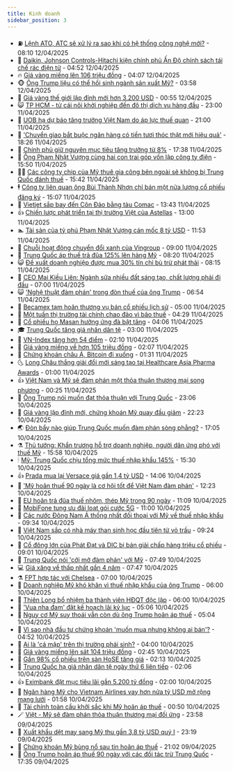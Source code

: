 ```yaml
---
title: Kinh doanh
sidebar_position: 3
---
```


<!-- vnexpress-kinh-doanh:START -->
- ⛽️ [Lệnh ATO, ATC sẽ xử lý ra sao khi có hệ thống công nghệ mới?](https://vnexpress.net/lenh-ato-atc-se-xu-ly-ra-sao-khi-co-he-thong-cong-nghe-moi-4873159.html) - 08:10 12/04/2025
- 🐲 [Daikin, Johnson Controls-Hitachi kiện chính phủ Ấn Độ chính sách tái chế rác điện tử](https://vnexpress.net/daikin-johnson-controls-hitachi-kien-chinh-phu-an-do-chinh-sach-tai-che-rac-dien-tu-4873087.html) - 04:52 12/04/2025
- 🔥 [Giá vàng miếng lên 106 triệu đồng](https://vnexpress.net/gia-vang-mieng-len-lai-106-trieu-dong-4873099.html) - 04:07 12/04/2025
- 🐵 [Ông Trump liệu có thể hồi sinh ngành sản xuất Mỹ?](https://vnexpress.net/ong-trump-lieu-co-the-hoi-sinh-nganh-san-xuat-my-4872754.html) - 03:58 12/04/2025
- 🦅 [Giá vàng thế giới lập đỉnh mới hơn 3.200 USD](https://vnexpress.net/gia-vang-the-gioi-lap-dinh-moi-hon-3-200-usd-4873018.html) - 00:55 12/04/2025
- 😺 [TP HCM - từ cái nôi khởi nghiệp đến đô thị dịch vụ hàng đầu](https://vnexpress.net/tp-hcm-tu-cai-noi-khoi-nghiep-den-do-thi-dich-vu-hang-dau-4872907.html) - 23:00 11/04/2025
- 🤩 [UOB hạ dự báo tăng trưởng Việt Nam do áp lực thuế quan](https://vnexpress.net/uob-ha-du-bao-tang-truong-viet-nam-do-ap-luc-thue-quan-4872930.html) - 21:00 11/04/2025
- 🌮 [&#39;Chuyển giao bắt buộc ngân hàng có tiền tươi thóc thật mới hiệu quả&#39;](https://vnexpress.net/chuyen-giao-bat-buoc-hieu-qua-phai-co-tien-tuoi-thoc-that-4872966.html) - 18:26 11/04/2025
- 🧰 [Chính phủ giữ nguyên mục tiêu tăng trưởng từ 8%](https://vnexpress.net/chinh-phu-giu-nguyen-muc-tieu-tang-truong-tu-8-4872983.html) - 17:38 11/04/2025
- 🤔 [Ông Phạm Nhật Vượng cùng hai con trai góp vốn lập công ty điện](https://vnexpress.net/ong-pham-nhat-vuong-cung-hai-con-trai-gop-von-lap-cong-ty-dien-4872970.html) - 15:50 11/04/2025
- 🧑‍💻 [Các công ty chip của Mỹ thuê gia công bên ngoài sẽ không bị Trung Quốc đánh thuế](https://vnexpress.net/cac-cong-ty-chip-cua-my-thue-gia-cong-ben-ngoai-se-khong-bi-trung-quoc-danh-thue-4872971.html) - 15:42 11/04/2025
- 🕴 [Công ty liên quan ông Bùi Thành Nhơn chỉ bán một nửa lượng cổ phiếu đăng ký](https://vnexpress.net/cong-ty-lien-quan-ong-bui-thanh-nhon-chi-ban-mot-nua-luong-co-phieu-dang-ky-4872938.html) - 15:07 11/04/2025
- 🦩 [Vietjet sắp bay đến Côn Đảo bằng tàu Comac](https://vnexpress.net/vietjet-sap-bay-den-con-dao-bang-tau-comac-4872811.html) - 13:43 11/04/2025
- 👍 [Chiến lược phát triển tại thị trường Việt của Astellas](https://vnexpress.net/chien-luoc-phat-trien-tai-thi-truong-viet-cua-astellas-4872707.html) - 13:00 11/04/2025
- 🏊 [Tài sản của tỷ phú Phạm Nhật Vượng cán mốc 8 tỷ USD](https://vnexpress.net/tai-san-cua-ty-phu-pham-nhat-vuong-can-moc-8-ty-usd-4872917.html) - 11:53 11/04/2025
- 🤡 [Chuỗi hoạt động chuyển đổi xanh của Vingroup](https://vnexpress.net/chuoi-hoat-dong-chuyen-doi-xanh-cua-vingroup-4871752.html) - 09:00 11/04/2025
- 👀 [Trung Quốc áp thuế trả đũa 125% lên hàng Mỹ](https://vnexpress.net/trung-quoc-ap-thue-tra-dua-125-len-hang-my-4872839.html) - 08:20 11/04/2025
- 😺 [Đề xuất doanh nghiệp được mua 30% tín chỉ bù trừ phát thải](https://vnexpress.net/de-xuat-doanh-nghiep-duoc-mua-30-tin-chi-bu-tru-phat-thai-4872780.html) - 08:15 11/04/2025
- 🦣 [CEO Mai Kiều Liên: Ngành sữa nhiều đất sáng tạo, chất lượng phải đi đầu](https://vnexpress.net/ceo-mai-kieu-lien-nganh-sua-nhieu-dat-sang-tao-chat-luong-phai-di-dau-4872758.html) - 07:00 11/04/2025
- 😺 [&#39;Nghệ thuật đàm phán&#39; trong đòn thuế của ông Trump](https://vnexpress.net/nghe-thuat-dam-phan-trong-don-thue-cua-ong-trump-4872444.html) - 06:54 11/04/2025
- 💼 [Becamex tạm hoãn thương vụ bán cổ phiếu lịch sử](https://vnexpress.net/becamex-tam-hoan-thuong-vu-ban-co-phieu-lich-su-4872731.html) - 05:00 11/04/2025
- 🤗 [Một tuần thị trường tài chính chao đảo vì bão thuế](https://vnexpress.net/mot-tuan-thi-truong-tai-chinh-chao-dao-vi-bao-thue-4872532.html) - 04:29 11/04/2025
- 👀 [Cổ phiếu họ Masan hưởng ứng đà bật tăng](https://vnexpress.net/co-phieu-ho-masan-huong-ung-da-bat-tang-4872682.html) - 04:06 11/04/2025
- 🎓 [Trung Quốc tăng giá nhân dân tệ](https://vnexpress.net/trung-quoc-tang-gia-nhan-dan-te-4872580.html) - 03:00 11/04/2025
- 🗽 [VN-Index tăng hơn 54 điểm](https://vnexpress.net/chung-khoan-mo-cua-tang-65-diem-4872586-tong-thuat.html) - 02:10 11/04/2025
- 🚀 [Giá vàng miếng về hơn 105 triệu đồng](https://vnexpress.net/gia-vang-moi-nhat-hom-nay-ngay-11-4-4872581.html) - 02:07 11/04/2025
- 🤗 [Chứng khoán châu Á, Bitcoin đi xuống](https://vnexpress.net/chung-khoan-chau-a-bitcoin-di-xuong-4872550.html) - 01:31 11/04/2025
- 🌜 [Long Châu thắng giải đổi mới sáng tạo tại Healthcare Asia Pharma Awards](https://vnexpress.net/long-chau-thang-giai-doi-moi-sang-tao-tai-healthcare-asia-pharma-awards-4872503.html) - 01:00 11/04/2025
- 👍 [Việt Nam và Mỹ sẽ đàm phán một thỏa thuận thương mại song phương](https://vnexpress.net/viet-nam-va-my-se-dam-phan-mot-thoa-thuan-thuong-mai-song-phuong-4872535.html) - 00:25 11/04/2025
- 🤖 [Ông Trump nói muốn đạt thỏa thuận với Trung Quốc](https://vnexpress.net/ong-trump-noi-muon-dat-thoa-thuan-voi-trung-quoc-4872519.html) - 23:06 10/04/2025
- 🫣 [Giá vàng lập đỉnh mới, chứng khoán Mỹ quay đầu giảm](https://vnexpress.net/gia-vang-lap-dinh-moi-chung-khoan-my-quay-dau-giam-4872517.html) - 22:23 10/04/2025
- 🌏 [Đòn bẩy nào giúp Trung Quốc muốn đàm phán sòng phẳng?](https://vnexpress.net/don-bay-nao-giup-trung-quoc-muon-dam-phan-song-phang-4872272.html) - 17:05 10/04/2025
- ⚗️ [Thủ tướng: Khẩn trương hỗ trợ doanh nghiệp, người dân ứng phó với thuế Mỹ](https://vnexpress.net/thu-tuong-khan-truong-ho-tro-doanh-nghiep-nguoi-dan-ung-pho-voi-thue-my-4872495.html) - 15:58 10/04/2025
- 🕯 [Mỹ: Trung Quốc chịu tổng mức thuế nhập khẩu 145%](https://vnexpress.net/my-trung-quoc-chiu-tong-muc-thue-nhap-khau-145-4872491.html) - 15:30 10/04/2025
- 👍 [Prada mua lại Versace giá gần 1,4 tỷ USD](https://vnexpress.net/prada-mua-lai-versace-gia-gan-1-4-ty-usd-4872475.html) - 14:06 10/04/2025
- 🤠 [&#39;Mỹ hoãn thuế 90 ngày là cơ hội tốt để Việt Nam đàm phán&#39;](https://vnexpress.net/my-hoan-thue-90-ngay-la-co-hoi-tot-de-viet-nam-dam-phan-4872449.html) - 12:23 10/04/2025
- 🌊 [EU hoãn trả đũa thuế nhôm, thép Mỹ trong 90 ngày](https://vnexpress.net/eu-hoan-tra-dua-thue-nhom-thep-my-trong-90-ngay-4872438.html) - 11:09 10/04/2025
- 🌈 [MobiFone tung ưu đãi loạt gói cước 5G](https://vnexpress.net/mobifone-tung-uu-dai-loat-goi-cuoc-5g-4872430.html) - 11:00 10/04/2025
- 🥳 [Các nước Đông Nam Á thống nhất đối thoại với Mỹ về thuế nhập khẩu](https://vnexpress.net/cac-nuoc-dong-nam-a-thong-nhat-doi-thoai-voi-my-ve-thue-nhap-khau-4872316.html) - 09:34 10/04/2025
- 🐻 [Việt Nam sắp có nhà máy than sinh học đầu tiên từ vỏ trấu](https://vnexpress.net/viet-nam-sap-co-nha-may-than-sinh-hoc-dau-tien-tu-vo-trau-4872362.html) - 09:24 10/04/2025
- 💫 [Cổ đông lớn của Phát Đạt và DIC bị bán giải chấp hàng triệu cổ phiếu](https://vnexpress.net/co-dong-lon-cua-phat-dat-va-dic-bi-ban-giai-chap-hang-trieu-co-phieu-4872373.html) - 09:01 10/04/2025
- 🤩 [Trung Quốc nói &#39;cởi mở đàm phán&#39; với Mỹ](https://vnexpress.net/trung-quoc-noi-coi-mo-dam-phan-voi-my-4872321.html) - 07:49 10/04/2025
- 💻 [Giá xăng về thấp nhất gần 4 năm](https://vnexpress.net/gia-xang-moi-nhat-hom-nay-10-4-4872309.html) - 07:47 10/04/2025
- ⚗️ [FPT hợp tác với Chelsea](https://vnexpress.net/fpt-hop-tac-voi-chelsea-4872285.html) - 07:00 10/04/2025
- 🌈 [Doanh nghiệp Mỹ khó khăn vì thuế nhập khẩu của ông Trump](https://vnexpress.net/doanh-nghiep-my-kho-khan-vi-thue-nhap-khau-cua-ong-trump-4871885.html) - 06:00 10/04/2025
- 🌝 [Thiên Long bổ nhiệm ba thành viên HĐQT độc lập](https://vnexpress.net/thien-long-bo-nhiem-ba-thanh-vien-hdqt-doc-lap-4872250.html) - 06:00 10/04/2025
- 🥸 [&#39;Vua nha đam&#39; đặt kế hoạch lãi kỷ lục](https://vnexpress.net/vua-nha-dam-dat-ke-hoach-lai-ky-luc-4872211.html) - 05:06 10/04/2025
- 🦆 [Nguy cơ Mỹ suy thoái vẫn còn dù ông Trump hoãn áp thuế](https://vnexpress.net/nguy-co-my-suy-thoai-van-con-du-ong-trump-hoan-ap-thue-4872110.html) - 05:04 10/04/2025
- 🌋 [Vì sao nhà đầu tư chứng khoán &#39;muốn mua nhưng không ai bán&#39;?](https://vnexpress.net/vi-sao-nha-dau-tu-chung-khoan-muon-mua-nhung-khong-ai-ban-4872222.html) - 04:52 10/04/2025
- 🦍 [Ai là &#39;cá mập&#39; trên thị trường phái sinh?](https://vnexpress.net/ai-la-ca-map-tren-thi-truong-phai-sinh-4872188.html) - 04:00 10/04/2025
- 🤔 [Giá vàng miếng lên sát 104 triệu đồng](https://vnexpress.net/gia-vang-lan-dau-vuot-103-trieu-4872144.html) - 02:45 10/04/2025
- 🧰 [Gần 98% cổ phiếu trên sàn HoSE tăng giá](https://vnexpress.net/chung-khoan-hom-nay-10-4-thi-truong-tich-cuc-sau-tin-trump-hoan-thue-4872111-tong-thuat.html) - 02:13 10/04/2025
- 🌝 [Trung Quốc hạ giá nhân dân tệ ngày thứ 6 liên tiếp](https://vnexpress.net/trung-quoc-ha-gia-nhan-dan-te-ngay-thu-6-lien-tiep-4872095.html) - 02:06 10/04/2025
- 👍 [Eximbank đặt mục tiêu lãi gần 5.200 tỷ đồng](https://vnexpress.net/eximbank-dat-muc-tieu-lai-gan-5-200-ty-dong-4872104.html) - 02:00 10/04/2025
- 🗽 [Ngân hàng Mỹ cho Vietnam Airlines vay hơn nửa tỷ USD mở rộng mạng lưới](https://vnexpress.net/ngan-hang-my-cho-vietnam-airlines-vay-hon-nua-ty-usd-mo-rong-mang-luoi-4872063.html) - 01:58 10/04/2025
- 🐎 [Tài chính toàn cầu khởi sắc khi Mỹ hoãn áp thuế](https://vnexpress.net/tai-chinh-toan-cau-khoi-sac-khi-my-hoan-ap-thue-4872062.html) - 00:50 10/04/2025
- 🪄 [Việt - Mỹ sẽ đàm phán thỏa thuận thương mại đối ứng](https://vnexpress.net/viet-my-se-dam-phan-thoa-thuan-thuong-mai-doi-ung-4872058.html) - 23:58 09/04/2025
- 🎊 [Xuất khẩu dệt may sang Mỹ thu gần 3,8 tỷ USD quý I](https://vnexpress.net/xuat-khau-det-may-sang-my-thu-gan-3-8-ty-usd-quy-i-4871828.html) - 23:19 09/04/2025
- 🗽 [Chứng khoán Mỹ bùng nổ sau tin hoãn áp thuế](https://vnexpress.net/chung-khoan-my-bung-no-sau-tin-hoan-ap-thue-4872037.html) - 21:02 09/04/2025
- 🦩 [Ông Trump hoãn áp thuế 90 ngày với các đối tác trừ Trung Quốc](https://vnexpress.net/ong-trump-hoan-ap-thue-90-ngay-4872033.html) - 17:35 09/04/2025<!-- vnexpress-kinh-doanh:END -->
